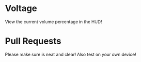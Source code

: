 Voltage
=======

View the current volume percentage in the HUD!


Pull Requests
=======

Please make sure is neat and clear! Also test on your own device!
